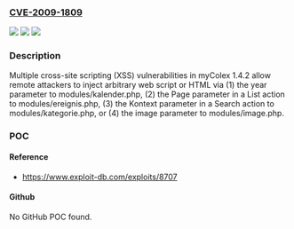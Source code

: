 ### [CVE-2009-1809](https://cve.mitre.org/cgi-bin/cvename.cgi?name=CVE-2009-1809)
![](https://img.shields.io/static/v1?label=Product&message=n%2Fa&color=blue)
![](https://img.shields.io/static/v1?label=Version&message=n%2Fa&color=blue)
![](https://img.shields.io/static/v1?label=Vulnerability&message=n%2Fa&color=brighgreen)

### Description

Multiple cross-site scripting (XSS) vulnerabilities in myColex 1.4.2 allow remote attackers to inject arbitrary web script or HTML via (1) the year parameter to modules/kalender.php, (2) the Page parameter in a List action to modules/ereignis.php, (3) the Kontext parameter in a Search action to modules/kategorie.php, or (4) the image parameter to modules/image.php.

### POC

#### Reference
- https://www.exploit-db.com/exploits/8707

#### Github
No GitHub POC found.

